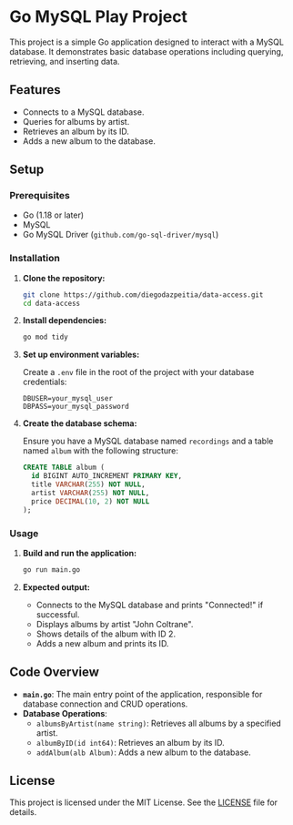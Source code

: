 # Go MySQL Play Project

This project is a simple Go application designed to interact with a MySQL database. It demonstrates basic database operations including querying, retrieving, and inserting data.

## Features

- Connects to a MySQL database.
- Queries for albums by artist.
- Retrieves an album by its ID.
- Adds a new album to the database.

## Setup

### Prerequisites

- Go (1.18 or later)
- MySQL
- Go MySQL Driver (`github.com/go-sql-driver/mysql`)

### Installation

1. **Clone the repository:**

   ```bash
   git clone https://github.com/diegodazpeitia/data-access.git
   cd data-access
   ```

2. **Install dependencies:**

   ```bash
   go mod tidy
   ```

3. **Set up environment variables:**

   Create a `.env` file in the root of the project with your database credentials:

   ```plaintext
   DBUSER=your_mysql_user
   DBPASS=your_mysql_password
   ```

4. **Create the database schema:**

   Ensure you have a MySQL database named `recordings` and a table named `album` with the following structure:

   ```sql
   CREATE TABLE album (
     id BIGINT AUTO_INCREMENT PRIMARY KEY,
     title VARCHAR(255) NOT NULL,
     artist VARCHAR(255) NOT NULL,
     price DECIMAL(10, 2) NOT NULL
   );
   ```

### Usage

1. **Build and run the application:**

   ```bash
   go run main.go
   ```

2. **Expected output:**

   - Connects to the MySQL database and prints "Connected!" if successful.
   - Displays albums by artist "John Coltrane".
   - Shows details of the album with ID 2.
   - Adds a new album and prints its ID.

## Code Overview

- **`main.go`**: The main entry point of the application, responsible for database connection and CRUD operations.
- **Database Operations**:
  - `albumsByArtist(name string)`: Retrieves all albums by a specified artist.
  - `albumByID(id int64)`: Retrieves an album by its ID.
  - `addAlbum(alb Album)`: Adds a new album to the database.

## License

This project is licensed under the MIT License. See the [LICENSE](LICENSE) file for details.
